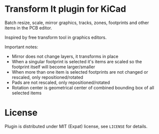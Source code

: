 # Transform It plugin for KiCad

Batch resize, scale, mirror graphics, tracks, zones, footprints and
other items in the PCB editor.

Inspired by free transform tool in graphics editors.

Important notes:
* Mirror does not change layers, it transforms in place
* When a singular footprint is selected it's items are scaled so the footprint itself will
  become larger/smaller
* When more than one item is selected footprints are not changed or rescaled, only repositioned/rotated
* Pads are not rescaled, only repositioned/rotated
* Rotation center is geometrical center of combined bounding box of all selected items

# License

Plugin is distributed under MIT (Expat) license, see `LICENSE` for details.
